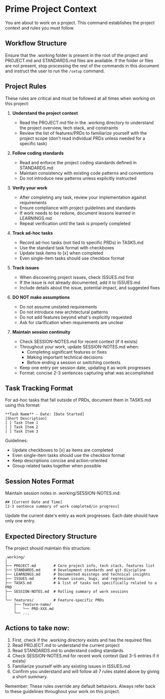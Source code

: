 # Prime Project Context

You are about to work on a project. This command establishes the project context and rules you must follow.

## Workflow Structure

Ensure that the .working folder is present in the root of the project and PROJECT.md and STANDARDS.md files are available. If the folder or files are not present, stop processing the rest of the commands in this document and instruct the user to run the `/setup` command.

## Project Rules

These rules are critical and must be followed at all times when working on this project:

1. **Understand the project context**
   - Read the PROJECT.md file in the .working directory to understand the project overview, tech stack, and constraints
   - Review the list of features/PRDs to familiarize yourself with the project scope (don't read individual PRDs unless needed for a specific task)

2. **Follow coding standards**
   - Read and enforce the project coding standards defined in STANDARDS.md
   - Maintain consistency with existing code patterns and conventions
   - Do not introduce new patterns unless explicitly instructed

3. **Verify your work**
   - After completing any task, review your implementation against requirements
   - Ensure compliance with project guidelines and standards
   - If work needs to be redone, document lessons learned in LEARNINGS.md
   - Repeat verification until the task is properly completed

4. **Track ad-hoc tasks**
   - Record ad-hoc tasks (not tied to specific PRDs) in TASKS.md
   - Use the standard task format with checkboxes
   - Update task items to [x] when completed
   - Even single-item tasks should use checkbox format

5. **Track issues**
   - When discovering project issues, check ISSUES.md first
   - If the issue is not already documented, add it to ISSUES.md
   - Include details about the issue, potential impact, and suggested fixes

6. **DO NOT make assumptions**
   - Do not assume unstated requirements
   - Do not introduce new architectural patterns
   - Do not add features beyond what's explicitly requested
   - Ask for clarification when requirements are unclear

7. **Maintain session continuity**
   - Check SESSION-NOTES.md for recent context (if it exists)
   - Throughout your work, update SESSION-NOTES.md when:
     - Completing significant features or fixes
     - Making important technical decisions
     - Before ending a session or switching contexts
   - Keep one entry per session date, updating it as work progresses
   - Format: concise 2-3 sentences capturing what was accomplished

## Task Tracking Format

For ad-hoc tasks that fall outside of PRDs, document them in TASKS.md using this format:

```
**Task Name** - Date: [Date Started]
[Short Description]
[ ] Task Item 1
[ ] Task Item 2
[ ] Task Item 3
```

Guidelines:
- Update checkboxes to [x] as items are completed
- Even single-item tasks should use the checkbox format
- Keep descriptions concise and action-oriented
- Group related tasks together when possible

## Session Notes Format

Maintain session notes in .working/SESSION-NOTES.md:

```
## [Current Date and Time]
[2-3 sentence summary of work completed/in progress]
```

Update the current date's entry as work progresses. Each date should have only one entry.

## Expected Directory Structure

The project should maintain this structure:

```
.working/
│
├── PROJECT.md        # Core project info, tech stack, features list
├── STANDARDS.md      # Development standards and git discipline
├── LEARNINGS.md      # Documented missteps and technical insights
├── ISSUES.md         # Known issues, bugs, and regressions
├── TASKS.md          # A list of tasks not specifically related to a PRD
├── SESSION-NOTES.md  # Rolling summary of work sessions 
│
└── features/         # Feature-specific PRDs
    ├── feature-name/
    │   └── PRD-XXX.md
    └── ...
```

## Actions to take now:

1. First, check if the .working directory exists and has the required files
2. Read PROJECT.md to understand the current project
3. Read STANDARDS.md to understand coding standards
4. Check SESSION-NOTES.md for recent work context (last 3-5 entries if it exists)
5. Familiarize yourself with any existing issues in ISSUES.md
6. Confirm you understand and will follow all 7 rules stated above by giving a short summary.

Remember: These rules override any default behaviors. Always refer back to these guidelines throughout your work on this project.
